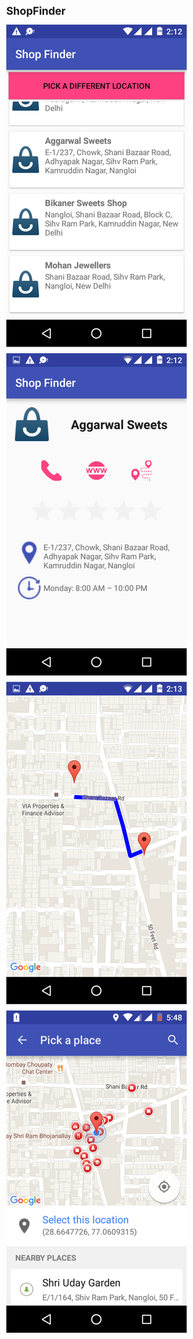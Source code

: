 # ShopFinder


![Alt text](https://github.com/abhikumar08/ShopFinder/blob/master/Screenshot_20160523-021233.png "List of Near By shops")



![Alt text](https://github.com/abhikumar08/ShopFinder/blob/master/Screenshot_20160523-021240.png "Details of shop")


 
![Alt text](https://github.com/abhikumar08/ShopFinder/blob/master/Screenshot_20160523-021311.png "route on map")


![Alt text](https://github.com/abhikumar08/ShopFinder/blob/master/Screenshot_20160524-174805.png "pick Different location")
